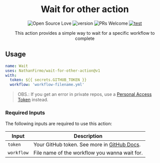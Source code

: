 <div align=center>

# Wait for other action

![Open Source Love](https://badges.frapsoft.com/os/mit/mit.svg?v=102)
![version](https://img.shields.io/github/package-json/v/NathanFirmo/wait-for-other-action)
![PRs Welcome](https://img.shields.io/badge/PRs-welcome-brightgreen.svg)
[![test](https://github.com/NathanFirmo/wait-for-other-action/actions/workflows/test.yml/badge.svg)](https://github.com/NathanFirmo/wait-for-other-action/actions/workflows/test.yml)

This action provides a simple way to wait for a specific workflow to complete

</div>

## Usage

~~~yml
name: Wait 
uses: NathanFirmo/wait-for-other-action@v1
with:
  token: ${{ secrets.GITHUB_TOKEN }}
  workflow: 'workflow-filename.yml'
~~~

> OBS.: If you get an error in private repos, use a [Personal Access Token](https://docs.github.com/pt/authentication/keeping-your-account-and-data-secure/creating-a-personal-access-token) instead.

### Required Inputs
The following inputs are required to use this action:

| Input | Description |
| --- | --- |
| `token` | Your GitHub token. See more in [GitHub Docs](https://docs.github.com/en/actions/security-guides/automatic-token-authentication). |
| `workflow` | File name of the workflow you wanna wait for. |
